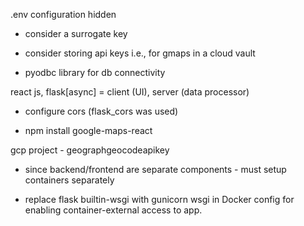 .env configuration hidden

- consider a surrogate key

- consider storing api keys i.e., for gmaps in a cloud vault

- pyodbc library for db connectivity

react js, flask[async] = client (UI), server (data processor)

- configure cors (flask_cors was used)

- npm install google-maps-react 

gcp project - geographgeocodeapikey

- since backend/frontend are separate components - must setup containers separately

- replace flask builtin-wsgi with gunicorn wsgi in Docker config for enabling container-external access to app.